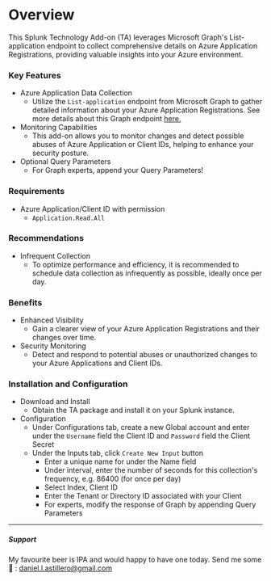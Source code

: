 # Overview
This Splunk Technology Add-on (TA) leverages Microsoft Graph's List-application endpoint to collect comprehensive details on Azure Application Registrations, providing valuable insights into your Azure environment.

### Key Features
- Azure Application Data Collection
    - Utilize the `List-application` endpoint from Microsoft Graph to gather detailed information about your Azure Application Registrations. See more details about this Graph endpoint [here.](https://learn.microsoft.com/en-us/graph/api/application-list)
- Monitoring Capabilities
    - This add-on allows you to monitor changes and detect possible abuses of Azure Application or Client IDs, helping to enhance your security posture.
- Optional Query Parameters
    - For Graph experts, append your Query Parameters!

### Requirements
- Azure Application/Client ID with permission
    - `Application.Read.All`

### Recommendations
- Infrequent Collection
    - To optimize performance and efficiency, it is recommended to schedule data collection as infrequently as possible, ideally once per day.

### Benefits
- Enhanced Visibility
    - Gain a clearer view of your Azure Application Registrations and their changes over time.
- Security Monitoring
    - Detect and respond to potential abuses or unauthorized changes to your Azure Applications and Client IDs.

### Installation and Configuration
- Download and Install
    - Obtain the TA package and install it on your Splunk instance.
- Configuration
    - Under Configurations tab, create a new Global account and enter under the `Username` field the Client ID and `Password` field the Client Secret
    - Under the Inputs tab, click `Create New Input` button
        - Enter a unique name for under the Name field
        - Under interval, enter the number of seconds for this collection's frequency, e.g. 86400 (for once per day)
        - Select Index, Client ID
        - Enter the Tenant or Directory ID associated with your Client
        - For experts, modify the response of Graph by appending Query Parameters

-----------

##### Support
My favourite beer is IPA and would happy to have one today. Send me some 🤗 : daniel.l.astillero@gmail.com
